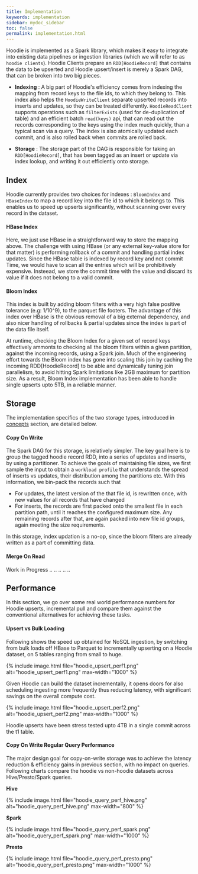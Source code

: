 ```yaml
---
title: Implementation
keywords: implementation
sidebar: mydoc_sidebar
toc: false
permalink: implementation.html
---
```


Hoodie is implemented as a Spark library, which makes it easy to integrate into existing data pipelines or ingestion
libraries (which we will refer to as `hoodie clients`). Hoodie Clients prepare an `RDD[HoodieRecord]` that contains the data to be upserted and
Hoodie upsert/insert is merely a Spark DAG, that can be broken into two big pieces.

 - **Indexing** :  A big part of Hoodie's efficiency comes from indexing the mapping from record keys to the file ids, to which they belong to.
 This index also helps the `HoodieWriteClient` separate upserted records into inserts and updates, so they can be treated differently.
 `HoodieReadClient` supports operations such as `filterExists` (used for de-duplication of table) and an efficient batch `read(keys)` api, that
 can read out the records corresponding to the keys using the index much quickly, than a typical scan via a query. The index is also atomically
 updated each commit, and is also rolled back when commits are rolled back.

 - **Storage** : The storage part of the DAG is responsible for taking an `RDD[HoodieRecord]`, that has been tagged as
 an insert or update via index lookup, and writing it out efficiently onto storage.

## Index

Hoodie currently provides two choices for indexes : `BloomIndex` and `HBaseIndex` to map a record key into the file id to which it belongs to. This enables
us to speed up upserts significantly, without scanning over every record in the dataset.

#### HBase Index

Here, we just use HBase in a straightforward way to store the mapping above. The challenge with using HBase (or any external key-value store
 for that matter) is performing rollback of a commit and handling partial index updates.
 Since the HBase table is indexed by record key and not commit Time, we would have to scan all the entries which will be prohibitively expensive.
 Insteead, we store the commit time with the value and discard its value if it does not belong to a valid commit.

#### Bloom Index

This index is built by adding bloom filters with a very high false positive tolerance (e.g: 1/10^9), to the parquet file footers.
The advantage of this index over HBase is the obvious removal of a big external dependency, and also nicer handling of rollbacks & partial updates
since the index is part of the data file itself.

At runtime, checking the Bloom Index for a given set of record keys effectively ammonts to checking all the bloom filters within a given
partition, against the incoming records, using a Spark join. Much of the engineering effort towards the Bloom index has gone into scaling this join
by caching the incoming RDD[HoodieRecord] to be able and dynamically tuning join parallelism, to avoid hitting Spark limitations like 2GB maximum
for partition size. As a result, Bloom Index implementation has been able to handle single upserts upto 5TB, in a reliable manner.


## Storage

The implementation specifics of the two storage types, introduced in [concepts](concepts.html) section, are detailed below.


#### Copy On Write

The Spark DAG for this storage, is relatively simpler. The key goal here is to group the tagged hoodie record RDD, into a series of
updates and inserts, by using a partitioner. To achieve the goals of maintaining file sizes, we first sample the input to obtain a `workload profile`
that understands the spread of inserts vs updates, their distribution among the partitions etc. With this information, we bin-pack the
records such that

 - For updates, the latest version of the that file id, is rewritten once, with new values for all records that have changed
 - For inserts, the records are first packed onto the smallest file in each partition path, until it reaches the configured maximum size.
   Any remaining records after that, are again packed into new file id groups, again meeting the size requirements.

In this storage, index updation is a no-op, since the bloom filters are already written as a part of committing data.

#### Merge On Read

Work in Progress .. .. .. .. ..

## Performance

In this section, we go over some real world performance numbers for Hoodie upserts, incremental pull and compare them against
the conventional alternatives for achieving these tasks.

#### Upsert vs Bulk Loading

Following shows the speed up obtained for NoSQL ingestion, by switching from bulk loads off HBase to Parquet to incrementally upserting
on a Hoodie dataset, on 5 tables ranging from small to huge.

{% include image.html file="hoodie_upsert_perf1.png" alt="hoodie_upsert_perf1.png" max-width="1000" %}


Given Hoodie can build the dataset incrementally, it opens doors for also scheduling ingesting more frequently thus reducing latency, with
significant savings on the overall compute cost.


{% include image.html file="hoodie_upsert_perf2.png" alt="hoodie_upsert_perf2.png" max-width="1000" %}

Hoodie upserts have been stress tested upto 4TB in a single commit across the t1 table.



#### Copy On Write Regular Query Performance

The major design goal for copy-on-write storage was to achieve the latency reduction & efficiency gains in previous section,
with no impact on queries. Following charts compare the hoodie vs non-hoodie datasets across Hive/Presto/Spark queries.

**Hive**

{% include image.html file="hoodie_query_perf_hive.png" alt="hoodie_query_perf_hive.png" max-width="800" %}

**Spark**

{% include image.html file="hoodie_query_perf_spark.png" alt="hoodie_query_perf_spark.png" max-width="1000" %}

**Presto**

{% include image.html file="hoodie_query_perf_presto.png" alt="hoodie_query_perf_presto.png" max-width="1000" %}

